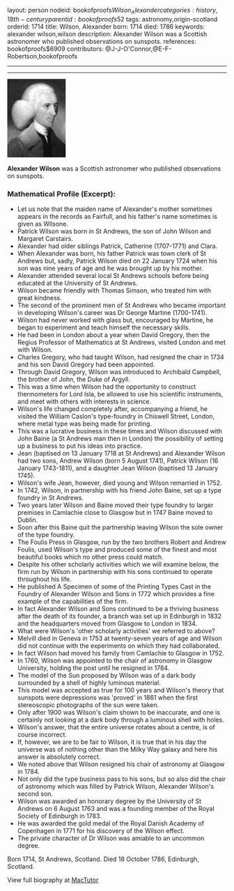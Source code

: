 layout: person
nodeid: bookofproofs$Wilson_Alexander
categories: history,18th-century
parentid: bookofproofs$52
tags: astronomy,origin-scotland
orderid: 1714
title: Wilson, Alexander
born: 1714
died: 1786
keywords: alexander wilson,wilson
description: Alexander Wilson was a Scottish astronomer who published observations on sunspots.
references: bookofproofs$6909
contributors: @J-J-O'Connor,@E-F-Robertson,bookofproofs

---



---

![Wilson_Alexander.jpg](https://github.com/bookofproofs/bookofproofs.github.io/blob/main/_sources/_assets/images/portraits/Wilson_Alexander.jpg?raw=true)

**Alexander Wilson** was a Scottish astronomer who published observations on sunspots.

### Mathematical Profile (Excerpt):
* Let us note that the maiden name of Alexander's mother sometimes appears in the records as Fairfull, and his father's name sometimes is given as Wilsone.
* Patrick Wilson was born in St Andrews, the son of John Wilson and Margaret Carstairs.
* Alexander had older siblings Patrick, Catherine (1707-1771) and Clara.
* When Alexander was born, his father Patrick was town clerk of St Andrews but, sadly, Patrick Wilson died on 22 January 1724 when his son was nine years of age and he was brought up by his mother.
* Alexander attended several local St Andrews schools before being educated at the University of St Andrews.
* Wilson became friendly with Thomas Simson, who treated him with great kindness.
* The second of the prominent men of St Andrews who became important in developing Wilson's career was Dr George Martine (1700-1741).
* Wilson had never worked with glass but, encouraged by Martine, he began to experiment and teach himself the necessary skills.
* He had been in London about a year when David Gregory, then the Regius Professor of Mathematics at St Andrews, visited London and met with Wilson.
* Charles Gregory, who had taught Wilson, had resigned the chair in 1734 and his son David Gregory had been appointed.
* Through David Gregory, Wilson was introduced to Archibald Campbell, the brother of John, the Duke of Argyll.
* This was a time when Wilson had the opportunity to construct thermometers for Lord Isla, be allowed to use his scientific instruments, and meet with others with interests in science.
* Wilson's life changed completely after, accompanying a friend, he visited the William Caslon's type-foundry in Chiswell Street, London, where metal type was being made for printing.
* This was a lucrative business in these times and Wilson discussed with John Baine (a St Andrews man then in London) the possibility of setting up a business to put his ideas into practice.
* Jean (baptised on 13 January 1718 at St Andrews) and Alexander Wilson had two sons, Andrew Wilson (born 5 August 1741), Patrick Wilson (16 January 1743-1811), and a daughter Jean Wilson (baptised 13 January 1745).
* Wilson's wife Jean, however, died young and Wilson remarried in 1752.
* In 1742, Wilson, in partnership with his friend John Baine, set up a type foundry in St Andrews.
* Two years later Wilson and Baine moved their type foundry to larger premises in Camlachie close to Glasgow but in 1747 Baine moved to Dublin.
* Soon after this Baine quit the partnership leaving Wilson the sole owner of the type foundry.
* The Foulis Press in Glasgow, run by the two brothers Robert and Andrew Foulis, used Wilson's type and produced some of the finest and most beautiful books which no other press could match.
* Despite his other scholarly activities which we will examine below, the firm run by Wilson in partnership with his sons continued to operate throughout his life.
* He published A Specimen of some of the Printing Types Cast in the Foundry of Alexander Wilson and Sons in 1772 which provides a fine example of the capabilities of the firm.
* In fact Alexander Wilson and Sons continued to be a thriving business after the death of its founder, a branch was set up in Edinburgh in 1832 and the headquarters moved from Glasgow to London in 1834.
* What were Wilson's 'other scholarly activities' we referred to above?
* Melvill died in Geneva in 1753 at twenty-seven years of age and Wilson did not continue with the experiments on which they had collaborated.
* In fact Wilson had moved his family from Camlachie to Glasgow in 1752.
* In 1760, Wilson was appointed to the chair of astronomy in Glasgow University, holding the post until he resigned in 1784.
* The model of the Sun proposed by Wilson was of a dark body surrounded by a shell of highly luminous material.
* This model was accepted as true for 100 years and Wilson's theory that sunspots were depressions was 'proved' in 1861 when the first stereoscopic photographs of the sun were taken.
* Only after 1900 was Wilson's claim shown to be inaccurate, and one is certainly not looking at a dark body through a luminous shell with holes.
* Wilson's answer, that the entire universe rotates about a centre, is of course incorrect.
* If, however, we are to be fair to Wilson, it is true that in his day the universe was of nothing other than the Milky Way galaxy and here his answer is absolutely correct.
* We noted above that Wilson resigned his chair of astronomy at Glasgow in 1784.
* Not only did the type business pass to his sons, but so also did the chair of astronomy which was filled by Patrick Wilson, Alexander Wilson's second son.
* Wilson was awarded an honorary degree by the University of St Andrews on 6 August 1763 and was a founding member of the Royal Society of Edinburgh in 1783.
* He was awarded the gold medal of the Royal Danish Academy of Copenhagen in 1771 for his discovery of the Wilson effect.
* The private character of Dr Wilson was amiable to an uncommon degree.

Born 1714, St Andrews, Scotland. Died 18 October 1786, Edinburgh, Scotland.

View full biography at [MacTutor](https://mathshistory.st-andrews.ac.uk/Biographies/Wilson_Alexander/)

